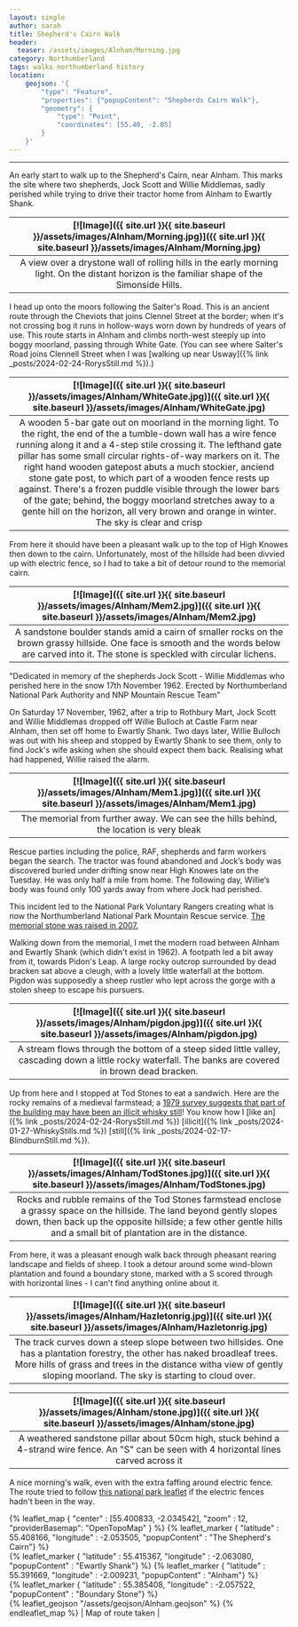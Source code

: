 ```yaml
---
layout: single
author: sarah
title: Shepherd's Cairn Walk
header:
  teaser: /assets/images/Alnham/Morning.jpg
category: Northumberland
tags: walks northumberland history
location:
    geojson: '{
        "type": "Feature",
        "properties": {"popupContent": "Shepherds Cairn Walk"},
        "geometry": {
            "type": "Point",
            "coordinates": [55.40, -2.05]
        }
    }'
---
```

---

An early start to walk up to the Shepherd's Cairn, near Alnham. This marks the site where two shepherds, Jock Scott and Willie Middlemas, sadly perished while trying to drive their tractor home from Alnham to Ewartly Shank.

| [![Image]({{ site.url }}{{ site.baseurl }}/assets/images/Alnham/Morning.jpg)]({{ site.url }}{{ site.baseurl }}/assets/images/Alnham/Morning.jpg) | 
|:--:| 
| A view over a drystone wall of rolling hills in the early morning light. On the distant horizon is the familiar shape of the Simonside Hills. |

I head up onto the moors following the Salter's Road. This is an ancient route through the Cheviots that joins Clennel Street at the border; when it's not crossing bog it runs in hollow-ways worn down by hundreds of years of use. This route starts in Alnham and climbs north-west steeply up into boggy moorland, passing through White Gate. (You can see where Salter's Road joins Clennell Street when I was [walking up near Usway]({% link _posts/2024-02-24-RorysStill.md %}).)

| [![Image]({{ site.url }}{{ site.baseurl }}/assets/images/Alnham/WhiteGate.jpg)]({{ site.url }}{{ site.baseurl }}/assets/images/Alnham/WhiteGate.jpg) | 
|:--:| 
| A wooden 5-bar gate out on moorland in the morning light. To the right, the end of the a tumble-down wall has a wire fence running along it and a 4-step stile crossing it. The lefthand gate pillar has some small circular rights-of-way markers on it. The right hand wooden gatepost abuts a much stockier, anciend stone gate post, to which part of a wooden fence rests up against. There's a frozen puddle visible through the lower bars of the gate; behind, the boggy moorland stretches away to a gente hill on the horizon, all very brown and orange in winter. The sky is clear and crisp |

From here it should have been a pleasant walk up to the top of High Knowes then down to the cairn. Unfortunately, most of the hillside had been divvied up with electric fence, so I had to take a bit of detour round to the memorial cairn.

| [![Image]({{ site.url }}{{ site.baseurl }}/assets/images/Alnham/Mem2.jpg)]({{ site.url }}{{ site.baseurl }}/assets/images/Alnham/Mem2.jpg) | 
|:--:| 
| A sandstone boulder stands amid a cairn of smaller rocks on the brown grassy hillside. One face is smooth and the words below are carved into it. The stone is speckled with circular lichens. |

"Dedicated in memory of the shepherds Jock Scott - Willie Middlemas who perished here in the snow 17th November 1962. Erected by Northumberland National Park Authority and NNP Mountain Rescue Team"

On Saturday 17 November, 1962, after a trip to Rothbury Mart, Jock Scott and Willie Middlemas dropped off Willie Bulloch at Castle Farm near Alnham, then set off home to Ewartly Shank. Two days later, Willie Bulloch was out with his sheep and stopped by Ewartly Shank to see them, only to find Jock's wife asking when she should expect them back. Realising what had happened, Willie raised the alarm.

| [![Image]({{ site.url }}{{ site.baseurl }}/assets/images/Alnham/Mem1.jpg)]({{ site.url }}{{ site.baseurl }}/assets/images/Alnham/Mem1.jpg) | 
|:--:| 
| The memorial from further away. We can see the hills behind, the location is very bleak |

Rescue parties including the police, RAF, shepherds and farm workers began the search. The tractor was found abandoned and Jock’s body was discovered buried under drifting snow near High Knowes late on the Tuesday. He was only half a mile from home. The following day, Willie’s body was found only 100 yards away from where Jock had perished.

This incident led to the National Park Voluntary Rangers creating what is now the Northumberland National Park Mountain Rescue service. [The memorial stone was raised in 2007.](https://www.grough.co.uk/magazine/2007/11/17/cairn-marks-rescue-teams-tragic-beginnings#)

Walking down from the memorial, I met the modern road between Alnham and Ewartly Shank (which didn't exist in 1962). A footpath led a bit away from it, towards Pidon's Leap. A large rocky outcrop surrounded by dead bracken sat above a cleugh, with a lovely little waterfall at the bottom. Pigdon was supposedly a sheep rustler who lept across the gorge with a stolen sheep to escape his pursuers.

| [![Image]({{ site.url }}{{ site.baseurl }}/assets/images/Alnham/pigdon.jpg)]({{ site.url }}{{ site.baseurl }}/assets/images/Alnham/pigdon.jpg) | 
|:--:| 
| A stream flows through the bottom of a steep sided little valley, cascading down a little rocky waterfall. The banks are covered in brown dead bracken. |

Up from here and I stopped at Tod Stones to eat a sandwich. Here are the rocky remains of a medieval farmstead; a [1979 survey suggests that part of the building may have been an illicit whisky still](https://keystothepast.info/search-records/results-of-search/results-of-search-2/site-details/?PRN=N1350)! You know how I [like an]({% link _posts/2024-02-24-RorysStill.md %}) [illicit]({% link _posts/2024-01-27-WhiskyStills.md %}) [still]({% link _posts/2024-02-17-BlindburnStill.md %}).

| [![Image]({{ site.url }}{{ site.baseurl }}/assets/images/Alnham/TodStones.jpg)]({{ site.url }}{{ site.baseurl }}/assets/images/Alnham/TodStones.jpg) | 
|:--:| 
| Rocks and rubble remains of the Tod Stones farmstead enclose a grassy space on the hillside. The land beyond gently slopes down, then back up the opposite hillside; a few other gentle hills and a small bit of plantation are in the distance. |

From here, it was a pleasant enough walk back through pheasant rearing landscape and fields of sheep. I took a detour around some wind-blown plantation and found a boundary stone, marked with a S scored through with horizontal lines - I can't find anything online about it.

| [![Image]({{ site.url }}{{ site.baseurl }}/assets/images/Alnham/Hazletonrig.jpg)]({{ site.url }}{{ site.baseurl }}/assets/images/Alnham/Hazletonrig.jpg) | 
|:--:| 
| The track curves down a steep slope between two hillsides. One has a plantation forestry, the other has naked broadleaf trees. More hills of grass and trees in the distance witha  view of gently sloping moorland. The sky is starting to cloud over. |

| [![Image]({{ site.url }}{{ site.baseurl }}/assets/images/Alnham/stone.jpg)]({{ site.url }}{{ site.baseurl }}/assets/images/Alnham/stone.jpg) | 
|:--:| 
| A weathered sandstone pillar about 50cm high, stuck behind a 4-strand wire fence. An "S" can be seen with 4 horizontal lines carved across it |

A nice morning's walk, even with the extra faffing around electric fence. The route tried to follow [this national park leaflet](https://www.northumberlandnationalpark.org.uk/walk/the-shepherds-cairn-walk/) if the electric fences hadn't been in the way.


{% leaflet_map { "center" : [55.400833, -2.034542],
                 "zoom" : 12,
                 "providerBasemap": "OpenTopoMap" } %}
          {% leaflet_marker { "latitude" : 55.408166,
                       "longitude" : -2.053505,
                       "popupContent" : "The Shepherd's Cairn"} %}	
          {% leaflet_marker { "latitude" : 55.415367,
                       "longitude" : -2.063080,
                       "popupContent" : "Ewartly Shank"} %}	
          {% leaflet_marker { "latitude" : 55.391669,
                       "longitude" : -2.009231,
                       "popupContent" : "Alnham"} %}	   
          {% leaflet_marker { "latitude" : 55.385408,
                       "longitude" : -2.057522,
                       "popupContent" : "Boundary Stone"} %}                       
    {% leaflet_geojson "/assets/geojson/Alnham.geojson" %}
{% endleaflet_map %}
| Map of route taken |